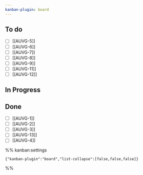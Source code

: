 ```yaml
---
kanban-plugin: board
---
```


## To do

- [ ] [[AUVG-5]]
- [ ] [[AUVG-6]]
- [ ] [[AUVG-7]]
- [ ] [[AUVG-8]]
- [ ] [[AUVG-9]]
- [ ] [[AUVG-11]]
- [ ] [[AUVG-12]]

## In Progress

## Done

- [ ] [[AUVG-1]]
- [ ] [[AUVG-2]]
- [ ] [[AUVG-3]]
- [ ] [[AUVG-13]]
- [ ] [[AUVG-4]]

%% kanban:settings

```
{"kanban-plugin":"board","list-collapse":[false,false,false]}
```

%%
